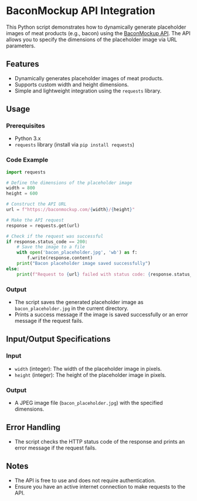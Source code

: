 # BaconMockup API Integration

This Python script demonstrates how to dynamically generate placeholder images of meat products (e.g., bacon) using the [BaconMockup API](https://baconmockup.com/). The API allows you to specify the dimensions of the placeholder image via URL parameters.

## Features
- Dynamically generates placeholder images of meat products.
- Supports custom width and height dimensions.
- Simple and lightweight integration using the `requests` library.

## Usage

### Prerequisites
- Python 3.x
- `requests` library (install via `pip install requests`)

### Code Example
```python
import requests

# Define the dimensions of the placeholder image
width = 800
height = 600

# Construct the API URL
url = f"https://baconmockup.com/{width}/{height}"

# Make the API request
response = requests.get(url)

# Check if the request was successful
if response.status_code == 200:
    # Save the image to a file
    with open('bacon_placeholder.jpg', 'wb') as f:
        f.write(response.content)
    print("Bacon placeholder image saved successfully")
else:
    print(f"Request to {url} failed with status code: {response.status_code}")
```

### Output
- The script saves the generated placeholder image as `bacon_placeholder.jpg` in the current directory.
- Prints a success message if the image is saved successfully or an error message if the request fails.

## Input/Output Specifications

### Input
- `width` (integer): The width of the placeholder image in pixels.
- `height` (integer): The height of the placeholder image in pixels.

### Output
- A JPEG image file (`bacon_placeholder.jpg`) with the specified dimensions.

## Error Handling
- The script checks the HTTP status code of the response and prints an error message if the request fails.

## Notes
- The API is free to use and does not require authentication.
- Ensure you have an active internet connection to make requests to the API.